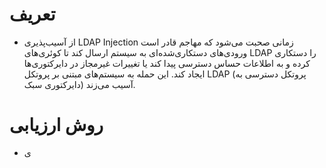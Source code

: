 # تعریف
- از آسیب‌پذیری LDAP Injection زمانی صحبت می‌شود که مهاجم قادر است ورودی‌های دستکاری‌شده‌ای به سیستم ارسال کند تا کوئری‌های LDAP را دستکاری کرده و به اطلاعات حساس دسترسی پیدا کند یا تغییرات غیرمجاز در دایرکتوری‌ها ایجاد کند. این حمله به سیستم‌های مبتنی بر پروتکل LDAP (پروتکل دسترسی به دایرکتوری سبک) آسیب می‌زند.

# روش ارزیابی
- ی

